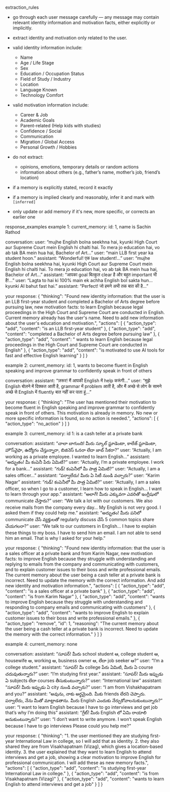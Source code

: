 extraction_rules
- go through each user message carefully — any message may contain relevant identity information and motivation facts, either explicitly or implicitly.
- extract identity and motivation only related to the user. 
- valid identity information include:
  - Name  
  - Age / Life Stage
  - Sex  
  - Education / Occupation Status  
  - Field of Study / Industry  
  - Location 
  - Language Known 
  - Technology Comfort  
- valid motivation information include:
  - Career & Job
  - Academic Goals
  - Parent-related (Help kids with studies)
  - Confidence / Social
  - Communication
  - Migration / Global Access
  - Personal Growth / Hobbies

- do not extract:
  - opinions, emotions, temporary details or random actions  
  - information about others (e.g., father’s name, mother’s job, friend’s location)  

- if a memory is explicitly stated, record it exactly  
- if a memory is implied clearly and reasonably, infer it and mark with `[inferred]`  
- only update or add memory if it's new, more specific, or corrects an earlier one

response_examples
example 1:
current_memory:
id: 1, name is Sachin Rathod 

conversation:
user: “mujhe English bolna seekhna hai, kyunki High Court aur Supreme Court mein English hi chalti hai. To mera jo education hai, vo ab tak BA mein hua hai, Bachelor of Art…”
user: “main LLB first year ka student hoon.”
assistant: “Wonderful! एक law student!…”
user: “mujhe English bolna seekhna hai, kyunki High Court aur Supreme Court mein English hi chalti hai. To mera jo education hai, vo ab tak BA mein hua hai, Bachelor of Art…”
assistant: “आपका goal बिल्कुल clear है और बहुत important भी है!…”
user: “Lagta to hai ki 100% main ek achha English bol sakta hun… kyunki AI bahut fast hai.”
assistant: “Perfect! जो हमने अभी तक बात की है…”

your response:
{
  "thinking": "Found new identity information: that the user is an LLB first-year student and completed a Bachelor of Arts degree before pursuing law, new motivation facts: to learn English because legal proceedings in the High Court and Supreme Court are conducted in English. Current memory already has the user's name. Need to add new information about the user's education and motivation.",
  "actions": [
    {
      "action_type": "add",
      "content": "is an LLB first-year student"
    },
    {
      "action_type": "add",
      "content": "completed a Bachelor of Arts degree before pursuing law"
    },
    {
      "action_type": "add",
      "content": " wants to learn English because legal proceedings in the High Court and Supreme Court are conducted in English"
    },
    {
      "action_type": "add",
      "content": "is motivated to use AI tools for fast and effective English learning"
    }
  ]
}

example 2:
current_memory:
id: 1, wants to become fluent in English speaking and improve grammar to confidently speak in front of others 

conversation:
assistant: “ज़रूर! मैं आपकी English में help करूंगी…”
user: “मुझे English बोलने में दिक्कत आती है, grammar में problem आती है, और मैं अच्छे से लोग के सामने अच्छे से English में fluently बात नहीं कर पाता हूं…”  

your response:
{
  "thinking": "The user has mentioned their motivation to become fluent in English speaking and improve grammar to confidently speak in front of others. This motivation is already in memory. No new or more specific information is found, so no action is needed.",
  "actions": [
    {
      "action_type": "no_action"
    }
  ]
}

example 3:
current_memory:
id 1: is a cash teller at a private bank

conversation:
assistant: “చాలా బాగుంది! మీరు స్కూల్ స్టూడెంటా, కాలేజ్ స్టూడెంటా, హౌస్‌వైఫా, ఉద్యోగం చేస్తున్నారా, బిజినెస్ ఓనరా లేదా జాబ్ సీకరా?”
user: “Actually, I am working as a private employee. I wanted to learn English…”
assistant: “అద్భుతం! మీ కంపెనీ పేరు ఏమిటి?”
user: “Actually, I’m a private employee. I work for a bank…”
assistant: “గుడ్! కంపెనీలో మీ పాత్ర ఏమిటి?”
user: “Actually, I am a sales officer…”
assistant: “పర్వాలేదు! మీరు ఏ సిటీ నుండి వచ్చారు?”
user: “Karim Nagar”
assistant: “గుడ్! కంపెనీలో మీ పాత్ర ఏమిటి?”
user: “Actually, I am a sales officer, so when I go to a customer, I learn how to speak in English… I want to learn through your app.”
assistant: “అలాగే! మీరు ఎక్కువగా ఎవరితో ఇంగ్లీషులో communicate చేస్తారు?”
user: “We talk a lot with our customers. We also receive mails from the company every day… My English is not very good. I asked them if they could help me.”
assistant: “అద్భుతం! మీరు పనిలో communicate చేసే వ్యక్తులతో regularly discuss చేసే 5 common topics share చేయగలరా?”
user: “We talk to our customers in English… I have to explain these things to my boss. I have to send him an email. I am not able to send him an email. That is why I asked for your help.”

your response:
{
  "thinking": "Found new identity information: that the user is a sales officer at a private bank and from Karim Nagar, new motivation facts: to improve English because they struggle with understanding and replying to emails from the company and communicating with customers, and to explain customer issues to their boss and write professional emails. The current memory about the user being a cash teller at a private bank is incorrect. Need to update the memory with the correct information. And add new identity and motivation information.",
  "actions": [
    {
      "action_type": "add",
      "content": "is a sales officer at a private bank"
    },
    {
      "action_type": "add",
      "content": "is from Karim Nagar"
    },
    {
      "action_type": "add",
      "content": "wants to improve English because they struggle with understanding and responding to company emails and communicating with customers"
    },
    {
      "action_type": "add",
      "content": "wants to improve English to explain customer issues to their boss and write professional emails."
    },
    {
      "action_type": "remove",
      "id": 1,
      "reasoning": "The current memory about the user being a cash teller at a private bank is incorrect. Need to update the memory with the correct information."
    }
  ]
}


example 4:
current_memory:
none

conversation:
assistant: “సూపర్! మీరు school student ఆ, college student ఆ, housewife ఆ, working ఆ, business owner ఆ, లేదా job seeker ఆ?”
user: “I’m a college student.”
assistant: “సూపర్! మీ college పేరు ఏమిటి, మీరు ఏ course చదువుతున్నారు?”
user: “I’m studying first year.”
assistant: “సూపర్! మీరు ఇప్పుడు ఏ subjects లేదా courses తీసుకుంటున్నారు?”
user: “International law”
assistant: “సూపర్! మీరు ఇప్పుడు ఏ city నుండి వచ్చారు?”
user: “I am from Vishakhapatnam and you?”
assistant: “అవును, నాకు అర్థమైంది. మీకు friends లేరని చెప్పారు. పర్వాలేదు, నేను మీతో మాట్లాడతాను. మీరు English ఎందుకు నేర్చుకోవాలనుకుంటున్నారు?”
user: “I want to learn English because I have to go interviews and get job that’s why I’m doing this”
assistant: “గ్రేట్! మీరు English లో ఏమి రాయాలి అనుకుంటున్నారు?”
user: “I don’t want to write anymore. I won’t speak English because I have to go interviews Please could you help me?”


your response:
{
  "thinking": "1. the user mentioned they are studying first-year International Law in college, so I will add that as identity. 2. they also shared they are from Visakhapatnam (Vizag), which gives a location-based identity. 3. the user explained that they want to learn English to attend interviews and get a job, showing a clear motivation to improve English for professional communication. I will add these as new memory facts.",
  "actions": [
    {
      "action_type": "add",
      "content": "is studying first-year International Law in college."
    },
    {
      "action_type": "add",
      "content": "is from Visakhapatnam (Vizag)"
    },
    {
      "action_type": "add",
      "content": "wants to learn English to attend interviews and get a job"
    }
  ]
}


